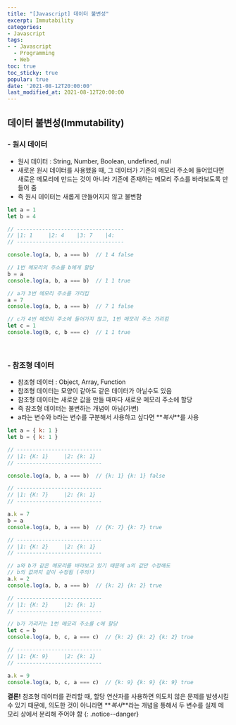 ```yaml
---
title: "[Javascript] 데이터 불변성"
excerpt: Immutability
categories:
- Javascript
tags:
- - Javascript
  - Programming
  - Web
toc: true
toc_sticky: true
popular: true
date: '2021-08-12T20:00:00'
last_modified_at: 2021-08-12T20:00:00
---
```


## 데이터 불변성(Immutability)


### - 원시 데이터

- 원시 데이터 : String, Number, Boolean, undefined, null
- 새로운 원시 데이터를 사용했을 때, 그 데이터가 기존의 메모리 주소에 들어있다면 새로운 메모리에 만드는 것이 아니라 기존에 존재하는 메모리 주소를 바라보도록 만들어 줌
- 즉 원시 데이터는 새롭게 만들어지지 않고 불변함

```javascript
let a = 1
let b = 4

// ----------------------------------
// |1: 1     |2: 4    |3: 7    |4: 
// ----------------------------------

console.log(a, b, a === b)  // 1 4 false

// 1번 메모리의 주소를 b에게 할당
b = a
console.log(a, b, a === b)  // 1 1 true

// a가 3번 메모리 주소를 가리킴
a = 7
console.log(a, b, a === b)  // 7 1 false

// c가 4번 메모리 주소에 들어가지 않고, 1번 메모리 주소 가리킴
let c = 1
console.log(b, c, b === c)  // 1 1 true
```

<br>

### - 참조형 데이터

- 참조형 데이터 : Object, Array, Function
- 참조형 데이터는 모양이 같아도 같은 데이터가 아닐수도 있음
- 참조형 데이터는 새로운 값을 만들 때마다 새로운 메모리 주소에 할당
- 즉 참조형 데이터는 불변하는 개념이 아님(가변)
- a라는 변수와 b라는 변수를 구분해서 사용하고 싶다면 **_복사_**를 사용

```javascript
let a = { k: 1 }
let b = { k: 1 }

// ---------------------------
// |1: {K: 1}     |2: {k: 1}  
// ---------------------------

console.log(a, b, a === b)  // {k: 1} {k: 1} false

// ---------------------------
// |1: {K: 7}     |2: {k: 1}   
// ---------------------------

a.k = 7
b = a
console.log(a, b, a === b)  // {K: 7} {k: 7} true

// ---------------------------
// |1: {K: 2}     |2: {k: 1}   
// ---------------------------

// a와 b가 같은 메모리를 바라보고 있기 때문에 a의 값만 수정해도
// b의 값까지 같이 수정됨 (주의!)
a.k = 2
console.log(a, b, a === b)  // {k: 2} {k: 2} true

// ---------------------------
// |1: {K: 2}     |2: {k: 1}   
// ---------------------------

// b가 가리키는 1번 메모리 주소를 c에 할당
let c = b
console.log(a, b, c, a === c)  // {k: 2} {k: 2} {k: 2} true

// ---------------------------
// |1: {K: 9}     |2: {k: 1}   
// ---------------------------

a.k = 9
console.log(a, b, c, a === c)  // {k: 9} {k: 9} {k: 9} true
```

**결론!**  참조형 데이터를 관리할 때, 할당 연산자를 사용하면 의도치 않은 문제를 발생시킬 수 있기 때문에, 의도한 것이 아니라면 **_복사_**라는 개념을 통해서 두 변수를 실제 메모리 상에서 분리해 주어야 함
{: .notice--danger}